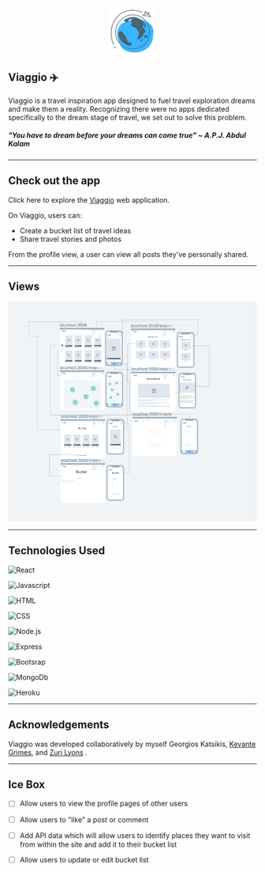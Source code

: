

<p align="center">
<img width="100" src="public/Viaggio.png")
</p>

## Viaggio ✈️

Viaggio is a travel inspiration app designed to fuel travel exploration dreams and make them a reality. Recognizing there were no apps dedicated specifically to the dream stage of travel, we set out to solve this problem. 

##### *"You have to dream before your dreams can come true"* ~ A.P.J. Abdul Kalam
---
## Check out the app

Click here to explore the [Viaggio](https://viaggio-front-end.herokuapp.com/) web application. 

On Viaggio, users can:

* Create a bucket list of travel ideas 
* Share travel stories and photos
  
From the profile view, a user can view all posts they've personally shared.

---
## Views
![Wireframe](public/Wireframe.png)


---
## Technologies Used
![React](https://img.shields.io/badge/React-20232A?style=for-the-badge&logo=react&logoColor=61DAFB)

![Javascript](https://img.shields.io/badge/JavaScript-323330?style=for-the-badge&logo=javascript&logoColor=F7DF1E)

![HTML](https://img.shields.io/badge/HTML5-E34F26?style=for-the-badge&logo=html5&logoColor=white)

![CSS](https://img.shields.io/badge/CSS-239120?&style=for-the-badge&logo=css3&logoColor=white)

![Node.js](https://img.shields.io/badge/Node.js-43853D?style=for-the-badge&logo=node.js&logoColor=white)

![Express](	https://img.shields.io/badge/Express.js-404D59?style=for-the-badge)

![Bootsrap](https://img.shields.io/badge/Bootstrap-563D7C?style=for-the-badge&logo=bootstrap&logoColor=white)

![MongoDb](https://img.shields.io/badge/MongoDB-4EA94B?style=for-the-badge&logo=mongodb&logoColor=white)

![Heroku](https://img.shields.io/badge/Heroku-430098?style=for-the-badge&logo=heroku&logoColor=white)

---
## Acknowledgements
Viaggio was developed collaboratively by myself Georgios Katsikis, [Kevante Grimes](https://github.com/kevanteaniah), and [Zuri Lyons](https://github.com/Zee22780) . 


---
## Ice Box 

- [ ] Allow users to view the profile pages of other users 
- [ ] Allow users to "like" a post or comment
- [ ] Add API data which will allow users to identify places they want to visit from within the site and add it to their bucket list
- [ ] Allow users to update or edit bucket list


 